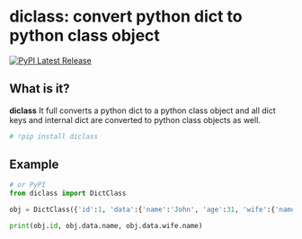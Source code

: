 # diclass: convert python dict to python class object
[![PyPI Latest Release](https://img.shields.io/pypi/v/pandas.svg)](https://pypi.org/project/diclass/)

## What is it?

**diclass** It full converts a python dict to a python class object and all dict keys and internal dict are converted to python class objects as well.


```python
# !pip install diclass
```

## Example


```python
# or PyPI
from diclass import DictClass

obj = DictClass({'id':1, 'data':{'name':'John', 'age':31, 'wife':{'name':'Jessica', 'age':28}}})

print(obj.id, obj.data.name, obj.data.wife.name)
```
